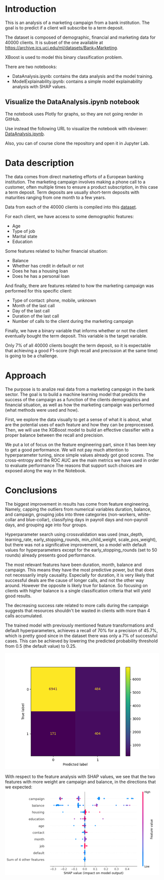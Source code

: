 # Introduction
This is an analysis of a marketing campaign from a bank institution. The goal is to predict if a client will subscribe to a term deposit.

The dataset is composed of demographic, financial and marketing data for 40000 clients. It is subset of the one available at https://archive.ics.uci.edu/ml/datasets/Bank+Marketing.

XBoost is used to model this binary classification problem.

There are two notebooks:
- DataAnalysis.ipynb: contains the data analysis and the model training.
- ModelExplainability.ipynb: contains a simple model explainability analysis with SHAP values.


## Visualize the DataAnalysis.ipynb notebook

The notebook uses Plotly for graphs, so they are not going render in GitHub.

Use instead the following URL to visualize the notebook with nbviewer:
[DataAnalysis.ipynb](https://nbviewer.org/github/rubchume/BankMarketingCampaignXGBoostModeling/blob/main/DataAnalysis.ipynb).

Also, you can of course clone the repository and open it in Jupyter Lab.

# Data description
The data comes from direct marketing efforts of a European banking institution. The marketing campaign involves making a phone call to a customer, often multiple times to ensure a product subscription, in this case a term deposit. Term deposits are usually short-term deposits with maturities ranging from one month to a few years.

Data from each of the 40000 clients is compiled into this [dataset](https://archive.ics.uci.edu/dataset/222/bank+marketing).

For each client, we have access to some demographic features:
- Age
- Type of job
- Marital state
- Education

Some features related to his/her financial situation:
- Balance
- Whether has credit in default or not
- Does he has a housing loan
- Does he has a personal loan

And finally, there are features related to how the marketing campaign was performed for this specific client:
- Type of contact: phone, mobile, unknown
- Month of the last call
- Day of the last call
- Duration of the last call
- Number of calls to the client during the marketing campaign

Finally, we have a binary variable that informs whether or not the client eventually bought the term deposit. This variable is the target variable.

Only 7% of all 40000 clients bought the term deposit, so it is expectable that achieving a good F1-score (high recall and precission at the same time) is going to be a challenge.

# Approach
The purpose is to analize real data from a marketing campaign in the bank sector. The goal is to build a machine learning model that predicts the success of the campaign as a function of the clients demographics and financial situation, as well as how the marketing campaign was performed (what methods were used and how).

First, we explore the data visually to get a sense of what it is about, what are the potential uses of each feature and how they can be preprocessed. Then, we will use the XGBoost model to build an effective classifier with a proper balance between the recall and precision.

We put a lot of focus on the feature engineering part, since it has been key to get a good performance. We will not pay much attention to hyperparameter tuning, since simple values already got good scores. The cross-entropy and the ROC AUC are the main metrics we have used in order to evaluate performance The reasons that support such choices are exposed along the way in the Notebook.

# Conclusions

The biggest improvement in results has come from feature engineering. Namely, capping the outliers from numerical variables duration, balance, and campaign, grouping jobs into three categories (non-workers, white-collar and blue-collar), classifying days in payroll days and non-payroll days, and grouping age into four groups.

Hyperparameter search using crossvalidation was used (max_depth, learning_rate, early_stopping_rounds, min_child_weight, scale_pos_weight), but there was not a significative improvement, so a model with default values for hyperparameters except for the early_stopping_rounds (set to 50 rounds) already presents good performance.

The most relevant features have been duration, month, balance and campaign. This means they have the most predictive power, but that does not necessarily imply causality. Especially for duration, it is very likely that successful deals are the cause of longer calls, and not the other way around. However the opposite is likely true for balance. So focusing on clients with higher balance is a single classification criteria that will yield good results.

The decreasing success rate related to more calls during the campaign suggests that resources shouldn't be wasted in clients with more than 4 calls accumulated.

The trained model with previously mentioned feature transformations and default hyperparameters, achieves a recall of 70% for a precision of 45.7%, which is pretty good since in the dataset there was only a 7% of successful cases. This can be achieved by lowering the predicted probability threshold from 0.5 (the default value) to 0.25.

![confusion matrix](confusion_matrix.png)

With respect to the feature analysis with SHAP values, we see that the two features with more weight are campaign and balance, in the directions that we expected:
![SHAP analysis](SHAPanalysis.png)
